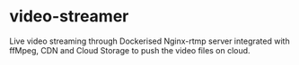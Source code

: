 # video-streamer
Live video streaming through Dockerised Nginx-rtmp server integrated with ffMpeg, CDN and Cloud Storage to push the video files on cloud.
